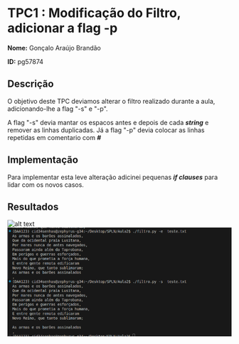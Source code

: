 # TPC1 : Modificação do Filtro, adicionar a flag -p 




**Nome:** Gonçalo Araújo Brandão


**ID:** pg57874


## Descrição


O objetivo deste TPC deviamos alterar o filtro realizado durante a aula, adicionando-lhe a flag "-s" e "-p". 

A flag "-s" devia mantar os espacos antes e depois de cada ***string***  e remover as linhas duplicadas. 
Já a flag "-p" devia colocar as linhas repetidas em comentario com ***#*** 


## Implementação 

Para implementar esta leve alteração adicinei pequenas ***if clauses*** para lidar com os novos casos. 


## Resultados 



![alt text](<Captura de ecrã de 2025-02-14 14-59-06.png>)
![alt text](image.png)
